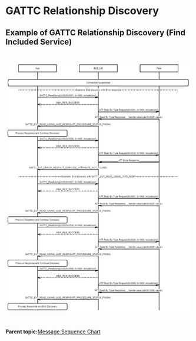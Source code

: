 # GATTC Relationship Discovery

## Example of GATTC Relationship Discovery \(Find Included Service\)

<br />

![](GUID-5AD40DE8-8FAE-4475-98A5-BD9CA7C526BF-low.png)

<br />

**Parent topic:**[Message Sequence Chart](GUID-4E6414B1-49B8-427C-ACFB-97EF00444F24.md)

